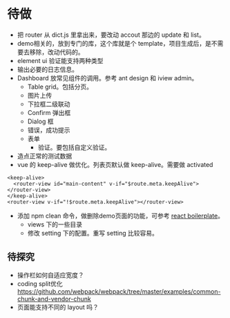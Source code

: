 # 待做
* 把 router 从 dict.js 里拿出来，要改动 accout 那边的 update 和 list。
* demo相关的，放到专门的库，这个库就是个 template，项目生成后，是不需要去移除，改动代码的。
* element ui 验证能支持两种类型
* 输出必要的日志信息。
* Dashboard 放常见组件的调用。参考 ant design 和 iview admin。
  * Table grid。包括分页。
  * 图片上传
  * 下拉框二级联动
  * Confirm 弹出框
  * Dialog 框
  * 错误，成功提示
  * 表单
    * 验证。要包括自定义验证。
* 造点正常的测试数据
* vue 的 keep-alive 做优化。列表页默认做 keep-alive。需要做 activated
```
<keep-alive>
  <router-view id="main-content" v-if="$route.meta.keepAlive"></router-view>
</keep-alive>
<router-view v-if="!$route.meta.keepAlive"></router-view>
```
* 添加 npm clean 命令，做删除demo页面的功能，可参考 [react boilerplate](https://github.com/react-boilerplate/react-boilerplate)。
  * views 下的一些目录
  * 修改 setting 下的配置。重写 setting 比较容易。

## 待探究
* 操作栏如何自适应宽度？
* coding split优化  
https://github.com/webpack/webpack/tree/master/examples/common-chunk-and-vendor-chunk
* 页面能支持不同的 layout 吗？


